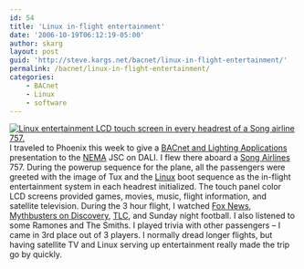 ```yaml
---
id: 54
title: 'Linux in-flight entertainment'
date: '2006-10-19T06:12:19-05:00'
author: skarg
layout: post
guid: 'http://steve.kargs.net/bacnet/linux-in-flight-entertainment/'
permalink: /bacnet/linux-in-flight-entertainment/
categories:
    - BACnet
    - Linux
    - software
---
```


[![Linux entertainment LCD touch screen in every headrest of a Song airline 757.](http://steve.kargs.net/wp-content/uploads/2006/10/PDC_0190.thumbnail.JPG "Linux entertainment LCD touch screen in every headrest of a Song airline 757.")](http://steve.kargs.net/wp-content/uploads/2006/10/PDC_0190.JPG "Linux entertainment LCD touch screen in every headrest of a Song airline 757.")I traveled to Phoenix this week to give a [BACnet and Lighting Applications](http://steve.kargs.net/wp-content/uploads/2006/10/BACnetAndLighting2006.pdf) presentation to the [NEMA](http://www.nema.org/) JSC on DALI. I flew there aboard a [Song Airlines](http://www.flysong.com/) 757. During the powerup sequence for the plane, all the passengers were greeted with the image of Tux and the [Linux](http://kernel.org/) boot sequence as the in-flight entertainment system in each headrest initialized. The touch panel color LCD screens provided games, movies, music, flight information, and satellite television. During the 3 hour flight, I watched [Fox News](http://www.foxnews.com/), [Mythbusters on Discovery](http://en.wikipedia.org/wiki/Mythbusters), [TLC](http://tlc.discovery.com/), and Sunday night football. I also listened to some Ramones and The Smiths. I played trivia with other passengers – I came in 3rd place out of 3 players. I normally dread longer flights, but having satellite TV and Linux serving up entertainment really made the trip go by quickly.